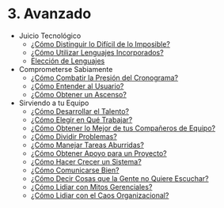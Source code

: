 # 3. Avanzado
[//]: # (Version:1.0.0)
- Juicio Tecnológico
	- [¿Cómo Distinguir lo Difícil de lo Imposible?](Technical-Judgment/01-How-to-Tell-the-Hard-From-the-Impossible.md)
	- [¿Cómo Utilizar Lenguajes Incorporados?](Technical-Judgment/02-How-to-Utilize-Embedded-Languages.md)
	- [Elección de Lenguajes](Technical-Judgment/03-Choosing-Languages.md)
- Comprometerse Sabiamente
	- [¿Cómo Combatir la Presión del Cronograma?](Compromising-Wisely/01-How-to-Fight-Schedule-Pressure.md)
	- [¿Cómo Entender al Usuario?](Compromising-Wisely/02-How-to-Understand-the-User.md)
	- [¿Cómo Obtener un Ascenso?](Compromising-Wisely/03-How-to-Get-a-Promotion.md)
- Sirviendo a tu Equipo
	- [¿Cómo Desarrollar el Talento?](Serving-Your-Team/01-How-to-Develop-Talent.md)
	- [¿Cómo Elegir en Qué Trabajar?](Serving-Your-Team/02-How-to-Choose-What-to-Work-On.md)
	- [¿Cómo Obtener lo Mejor de tus Compañeros de Equipo?](Serving-Your-Team/03-How-to-Get-the-Most-From-Your-Teammates.md)
	- [¿Cómo Dividir Problemas?](Serving-Your-Team/04-How-to-Divide-Problems-Up.md)
	- [¿Cómo Manejar Tareas Aburridas?](Serving-Your-Team/05-How-to-Handle-Boring-Tasks.md)
	- [¿Cómo Obtener Apoyo para un Proyecto?](Serving-Your-Team/06-How-to-Gather-Support-for-a-Project.md)
	- [¿Cómo Hacer Crecer un Sistema?](Serving-Your-Team/07-How-to-Grow-a-System.md)
	- [¿Cómo Comunicarse Bien?](Serving-Your-Team/08-How-to-Communicate-Well.md)
	- [¿Cómo Decir Cosas que la Gente no Quiere Escuchar?](Serving-Your-Team/09-How-to-Tell-People-Things-They-Dont-Want-to-Hear.md)
	- [¿Cómo Lidiar con Mitos Gerenciales?](Serving-Your-Team/10-How-to-Deal-with-Managerial-Myths.md)
	- [¿Cómo Lidiar con el Caos Organizacional?](Serving-Your-Team/11-How-to-Deal-with-Organizational-Chaos.md)
